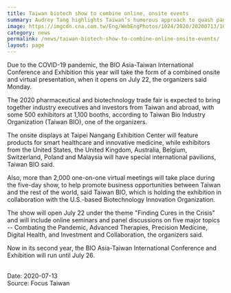 ```yaml
---
title: Taiwan biotech show to combine online, onsite events
summary: Audrey Tang highlights Taiwan’s humorous approach to quash pandemic fake news, revisits WHO controversy
image: https://imgcdn.cna.com.tw/Eng/WebEngPhotos/1024/2020/20200713/1024x768_176550934842.jpg
category: news
permalink: /news/taiwan-biotech-show-to-combine-online-onsite-events/
layout: page
---
```


Due to the COVID-19 pandemic, the BIO Asia-Taiwan International Conference and Exhibition this year will take the form of a combined onsite and virtual presentation, when it opens on July 22, the organizers said Monday.

The 2020 pharmaceutical and biotechnology trade fair is expected to bring together industry executives and investors from Taiwan and abroad, with some 500 exhibitors at 1,100 booths, according to Taiwan Bio Industry Organization (Taiwan BIO), one of the organizers.

The onsite displays at Taipei Nangang Exhibition Center will feature products for smart healthcare and innovative medicine, while exhibitors from the United States, the United Kingdom, Australia, Belgium, Switzerland, Poland and Malaysia will have special international pavilions, Taiwan BIO said.

Also, more than 2,000 one-on-one virtual meetings will take place during the five-day show, to help promote business opportunities between Taiwan and the rest of the world, said Taiwan BIO, which is holding the exhibition in collaboration with the U.S.-based Biotechnology Innovation Organization.

The show will open July 22 under the theme "Finding Cures in the Crisis" and will include online seminars and panel discussions on five major topics -- Combating the Pandemic, Advanced Therapies, Precision Medicine, Digital Health, and Investment and Collaboration, the organizers said.

Now in its second year, the BIO Asia-Taiwan International Conference and Exhibition will run until July 26.

<br/>
Date: 2020-07-13
<br/>
Source: Focus Taiwan
